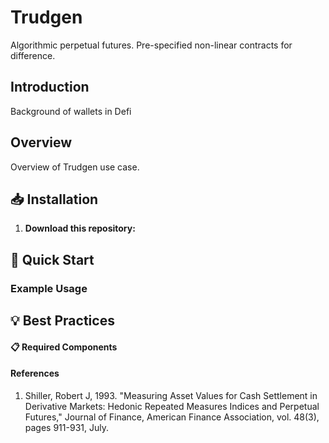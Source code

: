# Trudgen
Algorithmic perpetual futures. Pre-specified non-linear contracts for difference. 

## Introduction 

Background of wallets in Defi 



## Overview 

Overview of Trudgen use case.  


## 📥 Installation
1. **Download this repository:**

## 🚀 Quick Start

### Example Usage

## 💡 Best Practices


#### 📋 Required Components


#### References

1. Shiller, Robert J, 1993. "Measuring Asset Values for Cash Settlement in Derivative Markets: Hedonic Repeated Measures Indices and Perpetual Futures," Journal of Finance, American Finance Association, vol. 48(3), pages 911-931, July.